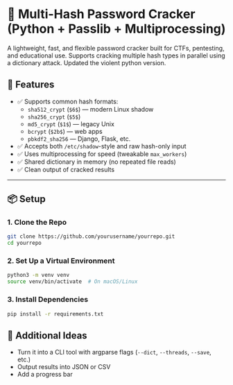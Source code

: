 # 🔐 Multi-Hash Password Cracker (Python + Passlib + Multiprocessing)

A lightweight, fast, and flexible password cracker built for CTFs, pentesting, and educational use. Supports cracking multiple hash types in parallel using a dictionary attack. Updated the violent python version.

## 🚀 Features

- ✅ Supports common hash formats:
  - `sha512_crypt` (`$6$`) — modern Linux shadow
  - `sha256_crypt` (`$5$`)
  - `md5_crypt` (`$1$`) — legacy Unix
  - `bcrypt` (`$2b$`) — web apps
  - `pbkdf2_sha256` — Django, Flask, etc.
- ✅ Accepts both `/etc/shadow`-style and raw hash-only input
- ✅ Uses multiprocessing for speed (tweakable `max_workers`)
- ✅ Shared dictionary in memory (no repeated file reads)
- ✅ Clean output of cracked results

---

## 📦 Setup

### 1. Clone the Repo

```bash
git clone https://github.com/yourusername/yourrepo.git
cd yourrepo
```

### 2. Set Up a Virtual Environment

```bash
python3 -m venv venv
source venv/bin/activate  # On macOS/Linux
```

###  3. Install Dependencies

```bash
pip install -r requirements.txt
```

## 🧠 Additional Ideas

- Turn it into a CLI tool with argparse flags (`--dict`, `--threads`, `--save`, etc.)
- Output results into JSON or CSV
- Add a progress bar
